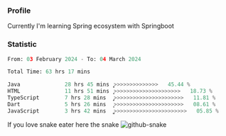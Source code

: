 ### Profile 

Currently I'm learning Spring ecosystem with Springboot

### Statistic
<!--START_SECTION:waka-->

```python
From: 03 February 2024 - To: 04 March 2024

Total Time: 63 hrs 17 mins

Java              28 hrs 45 mins  ͎͎͎͎͎͎͎͎͎͎͎>>>>>>>>>>>>>>   45.44 %
HTML              11 hrs 51 mins  ͎͎͎͎>>>>>>>>>>>>>>>>>>>>>   18.73 %
TypeScript        7 hrs 28 mins   ̡͎͎>>>>>>>>>>>>>>>>>>>>>>   11.81 %
Dart              5 hrs 26 mins   ͎͎͕>>>>>>>>>>>>>>>>>>>>>>   08.61 %
JavaScript        3 hrs 42 mins   ͎͚>>>>>>>>>>>>>>>>>>>>>>>   05.85 %
```

<!--END_SECTION:waka-->

If you love snake eater here the snake 
<picture>
  <source media="(prefers-color-scheme: dark)" srcset="https://github.com/pradana4648/pradana4648/blob/c0566a83ca6ea5f2e46bab00e717c4c82b4b5c4c/github-contribution-grid-snake-dark.svg" />
  <source media="(prefers-color-scheme: light)" srcset="https://github.com/pradana4648/pradana4648/blob/c0566a83ca6ea5f2e46bab00e717c4c82b4b5c4c/github-contribution-grid-snake.svg" />
  <img alt="github-snake" src="https://github.com/pradana4648/pradana4648/blob/c0566a83ca6ea5f2e46bab00e717c4c82b4b5c4c/github-contribution-grid-snake.svg" />
</picture>
